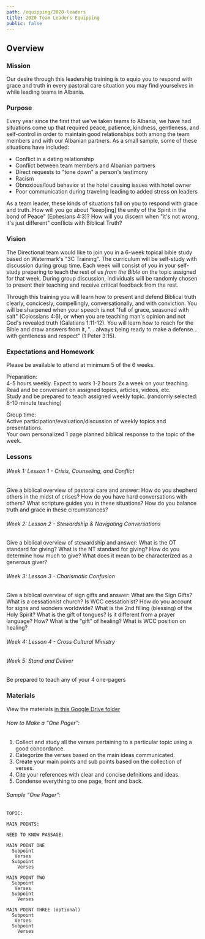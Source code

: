 ```yaml
---
path: /equipping/2020-leaders
title: 2020 Team Leaders Equipping
public: false
---
```


## Overview

### Mission

Our desire through this leadership training is to equip you to respond with grace 
and truth in every pastoral care situation you may find yourselves in while 
leading teams in Albania.

### Purpose

Every year since the first that we've taken teams to Albania, we have had situations
come up that required peace, patience, kindness, gentleness, and self-control in
order to maintain good relationships both among the team members and with our
Albanian partners.  As a small sample, some of these situations have included:

- Conflict in a dating relationship
- Conflict between team members and Albanian partners
- Direct requests to "tone down" a person's testimony
- Racism
- Obnoxious/loud behavior at the hotel causing issues with hotel owner
- Poor communication during traveling leading to added stress on leaders

As a team leader, these kinds of situations fall on you to respond with grace
and truth.  How will you go about "keep[ing] the unity of the Spirit in the bond
of Peace" (Ephesians 4:3)?  How will you discern when "it's not wrong, it's just 
different" conflicts with Biblical Truth?

### Vision

The Directional team would like to join you in a 6-week topical bible study
based on Watermark's "3C Training".  The curriculum will be self-study with
discussion during group time.  Each week will consist of you in your self-study
preparing to teach the rest of us *from the Bible* on the topic assigned for
that week.  During group discussion, individuals will be randomly chosen to
present their teaching and receive critical feedback from the rest.

Through this training you will learn how to present and defend Biblical truth
clearly, concicesly, compellingly, conversationally, and with conviction.  You
will be sharpened when your speech is not "full of grace, seasoned with salt"
(Colossians 4:6), or when you are teaching man's opinion and not God's revealed
truth (Galatians 1:11-12).  You will learn how to reach for the Bible and draw
answers from it, "... always being ready to make a defense... with gentleness 
and respect" (1 Peter 3:15).

### Expectations and Homework

Please be available to attend at minimum 5 of the 6 weeks.

Preparation:  
4-5 hours weekly.  Expect to work 1-2 hours 2x a week on your teaching.  
Read and be conversant on assigned topics, articles, videos, etc.  
Study and be prepared to teach assigned weekly topic. (randomly selected: 8-10 minute teaching)

Group time:  
Active participation/evaluation/discussion of weekly topics and presentations.  
Your own personalized 1 page planned biblical response to the topic of the week.

### Lessons

###### Week 1: Lesson 1 - Crisis, Counseling, and Conflict

Give a biblical overview of pastoral care and answer:
How do you shepherd others in the midst of crises?
How do you have hard conversations with others?
What scripture guides you in these situations?
How do you balance truth and grace in these circumstances?

###### Week 2: Lesson 2 - Stewardship & Navigating Conversations

Give a biblical overview of stewardship and answer:
What is the OT standard for giving?
What is the NT standard for giving?
How do you determine how much to give?
What does it mean to be characterized as a generous giver?

###### Week 3: Lesson 3 - Charismatic Confusion

Give a biblical overview of sign gifts and answer: What are the Sign Gifts?
What is a cessationist church? Is WCC cessationist?
How do you account for signs and wonders worldwide?
What is the 2nd filling (blessing) of the Holy Spirit?
What is the gift of tongues? Is it different from a prayer language? How? What is the “gift” of healing? What is WCC position on healing?

###### Week 4: Lesson 4 - Cross Cultural Ministry

###### Week 5: Stand and Deliver

Be prepared to teach any of your 4 one-pagers

### Materials

View the materials [in this Google Drive folder](https://drive.google.com/drive/folders/1tyk50Tdo2zEagXMYxwf0gDxliym18vlL?usp=sharing)

###### How to Make a “One Pager”:  
1. Collect and study all the verses pertaining to a particular topic using a good concordance.  
2. Categorize the verses based on the main ideas communicated.  
3. Create your main points and sub points based on the collection of verses.  
4. Cite your references with clear and concise defnitions and ideas.  
5. Condense everything to one page, front and back.

###### Sample “One Pager”:
    TOPIC:

    MAIN POINTS:

    NEED TO KNOW PASSAGE:

    MAIN POINT ONE
      Subpoint
       Verses
      Subpoint
        Verses

    MAIN POINT TWO
      Subpoint
       Verses
      Subpoint
        Verses

    MAIN POINT THREE (optional)
      Subpoint
       Verses
      Subpoint
        Verses